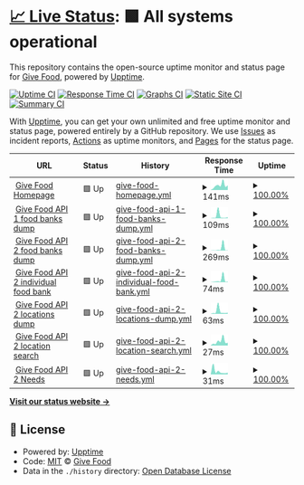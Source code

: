 # [📈 Live Status](https://uptime.givefood.org.uk): <!--live status--> **🟩 All systems operational**

This repository contains the open-source uptime monitor and status page for [Give Food](https://www.givefood.org.uk), powered by [Upptime](https://github.com/upptime/upptime).

[![Uptime CI](https://github.com/koj-co/upptime/workflows/Uptime%20CI/badge.svg)](https://github.com/koj-co/upptime/actions?query=workflow%3A%22Uptime+CI%22)
[![Response Time CI](https://github.com/koj-co/upptime/workflows/Response%20Time%20CI/badge.svg)](https://github.com/koj-co/upptime/actions?query=workflow%3A%22Response+Time+CI%22)
[![Graphs CI](https://github.com/koj-co/upptime/workflows/Graphs%20CI/badge.svg)](https://github.com/koj-co/upptime/actions?query=workflow%3A%22Graphs+CI%22)
[![Static Site CI](https://github.com/koj-co/upptime/workflows/Static%20Site%20CI/badge.svg)](https://github.com/koj-co/upptime/actions?query=workflow%3A%22Static+Site+CI%22)
[![Summary CI](https://github.com/koj-co/upptime/workflows/Summary%20CI/badge.svg)](https://github.com/koj-co/upptime/actions?query=workflow%3A%22Summary+CI%22)

With [Upptime](https://upptime.js.org), you can get your own unlimited and free uptime monitor and status page, powered entirely by a GitHub repository. We use [Issues](https://github.com/givefood/upptime/issues) as incident reports, [Actions](https://github.com/givefood/upptime/actions) as uptime monitors, and [Pages](https://uptime.givefood.org.uk) for the status page.

<!--start: status pages-->
<!-- This summary is generated by Upptime (https://github.com/upptime/upptime) -->
<!-- Do not edit this manually, your changes will be overwritten -->
<!-- prettier-ignore -->
| URL | Status | History | Response Time | Uptime |
| --- | ------ | ------- | ------------- | ------ |
| <img alt="" src="https://icons.duckduckgo.com/ip3/www.givefood.org.uk.ico" height="13"> [Give Food Homepage](https://www.givefood.org.uk/) | 🟩 Up | [give-food-homepage.yml](https://github.com/givefood/upptime/commits/HEAD/history/give-food-homepage.yml) | <details><summary><img alt="Response time graph" src="./graphs/give-food-homepage/response-time-week.png" height="20"> 141ms</summary><br><a href="https://uptime.givefood.org.uk/history/give-food-homepage"><img alt="Response time 581" src="https://img.shields.io/endpoint?url=https%3A%2F%2Fraw.githubusercontent.com%2Fgivefood%2Fupptime%2FHEAD%2Fapi%2Fgive-food-homepage%2Fresponse-time.json"></a><br><a href="https://uptime.givefood.org.uk/history/give-food-homepage"><img alt="24-hour response time 139" src="https://img.shields.io/endpoint?url=https%3A%2F%2Fraw.githubusercontent.com%2Fgivefood%2Fupptime%2FHEAD%2Fapi%2Fgive-food-homepage%2Fresponse-time-day.json"></a><br><a href="https://uptime.givefood.org.uk/history/give-food-homepage"><img alt="7-day response time 141" src="https://img.shields.io/endpoint?url=https%3A%2F%2Fraw.githubusercontent.com%2Fgivefood%2Fupptime%2FHEAD%2Fapi%2Fgive-food-homepage%2Fresponse-time-week.json"></a><br><a href="https://uptime.givefood.org.uk/history/give-food-homepage"><img alt="30-day response time 340" src="https://img.shields.io/endpoint?url=https%3A%2F%2Fraw.githubusercontent.com%2Fgivefood%2Fupptime%2FHEAD%2Fapi%2Fgive-food-homepage%2Fresponse-time-month.json"></a><br><a href="https://uptime.givefood.org.uk/history/give-food-homepage"><img alt="1-year response time 484" src="https://img.shields.io/endpoint?url=https%3A%2F%2Fraw.githubusercontent.com%2Fgivefood%2Fupptime%2FHEAD%2Fapi%2Fgive-food-homepage%2Fresponse-time-year.json"></a></details> | <details><summary><a href="https://uptime.givefood.org.uk/history/give-food-homepage">100.00%</a></summary><a href="https://uptime.givefood.org.uk/history/give-food-homepage"><img alt="All-time uptime 99.99%" src="https://img.shields.io/endpoint?url=https%3A%2F%2Fraw.githubusercontent.com%2Fgivefood%2Fupptime%2FHEAD%2Fapi%2Fgive-food-homepage%2Fuptime.json"></a><br><a href="https://uptime.givefood.org.uk/history/give-food-homepage"><img alt="24-hour uptime 100.00%" src="https://img.shields.io/endpoint?url=https%3A%2F%2Fraw.githubusercontent.com%2Fgivefood%2Fupptime%2FHEAD%2Fapi%2Fgive-food-homepage%2Fuptime-day.json"></a><br><a href="https://uptime.givefood.org.uk/history/give-food-homepage"><img alt="7-day uptime 100.00%" src="https://img.shields.io/endpoint?url=https%3A%2F%2Fraw.githubusercontent.com%2Fgivefood%2Fupptime%2FHEAD%2Fapi%2Fgive-food-homepage%2Fuptime-week.json"></a><br><a href="https://uptime.givefood.org.uk/history/give-food-homepage"><img alt="30-day uptime 100.00%" src="https://img.shields.io/endpoint?url=https%3A%2F%2Fraw.githubusercontent.com%2Fgivefood%2Fupptime%2FHEAD%2Fapi%2Fgive-food-homepage%2Fuptime-month.json"></a><br><a href="https://uptime.givefood.org.uk/history/give-food-homepage"><img alt="1-year uptime 99.99%" src="https://img.shields.io/endpoint?url=https%3A%2F%2Fraw.githubusercontent.com%2Fgivefood%2Fupptime%2FHEAD%2Fapi%2Fgive-food-homepage%2Fuptime-year.json"></a></details>
| <img alt="" src="https://icons.duckduckgo.com/ip3/www.givefood.org.uk.ico" height="13"> [Give Food API 1 food banks dump](https://www.givefood.org.uk/api/1/foodbanks/) | 🟩 Up | [give-food-api-1-food-banks-dump.yml](https://github.com/givefood/upptime/commits/HEAD/history/give-food-api-1-food-banks-dump.yml) | <details><summary><img alt="Response time graph" src="./graphs/give-food-api-1-food-banks-dump/response-time-week.png" height="20"> 109ms</summary><br><a href="https://uptime.givefood.org.uk/history/give-food-api-1-food-banks-dump"><img alt="Response time 417" src="https://img.shields.io/endpoint?url=https%3A%2F%2Fraw.githubusercontent.com%2Fgivefood%2Fupptime%2FHEAD%2Fapi%2Fgive-food-api-1-food-banks-dump%2Fresponse-time.json"></a><br><a href="https://uptime.givefood.org.uk/history/give-food-api-1-food-banks-dump"><img alt="24-hour response time 54" src="https://img.shields.io/endpoint?url=https%3A%2F%2Fraw.githubusercontent.com%2Fgivefood%2Fupptime%2FHEAD%2Fapi%2Fgive-food-api-1-food-banks-dump%2Fresponse-time-day.json"></a><br><a href="https://uptime.givefood.org.uk/history/give-food-api-1-food-banks-dump"><img alt="7-day response time 109" src="https://img.shields.io/endpoint?url=https%3A%2F%2Fraw.githubusercontent.com%2Fgivefood%2Fupptime%2FHEAD%2Fapi%2Fgive-food-api-1-food-banks-dump%2Fresponse-time-week.json"></a><br><a href="https://uptime.givefood.org.uk/history/give-food-api-1-food-banks-dump"><img alt="30-day response time 162" src="https://img.shields.io/endpoint?url=https%3A%2F%2Fraw.githubusercontent.com%2Fgivefood%2Fupptime%2FHEAD%2Fapi%2Fgive-food-api-1-food-banks-dump%2Fresponse-time-month.json"></a><br><a href="https://uptime.givefood.org.uk/history/give-food-api-1-food-banks-dump"><img alt="1-year response time 265" src="https://img.shields.io/endpoint?url=https%3A%2F%2Fraw.githubusercontent.com%2Fgivefood%2Fupptime%2FHEAD%2Fapi%2Fgive-food-api-1-food-banks-dump%2Fresponse-time-year.json"></a></details> | <details><summary><a href="https://uptime.givefood.org.uk/history/give-food-api-1-food-banks-dump">100.00%</a></summary><a href="https://uptime.givefood.org.uk/history/give-food-api-1-food-banks-dump"><img alt="All-time uptime 100.00%" src="https://img.shields.io/endpoint?url=https%3A%2F%2Fraw.githubusercontent.com%2Fgivefood%2Fupptime%2FHEAD%2Fapi%2Fgive-food-api-1-food-banks-dump%2Fuptime.json"></a><br><a href="https://uptime.givefood.org.uk/history/give-food-api-1-food-banks-dump"><img alt="24-hour uptime 100.00%" src="https://img.shields.io/endpoint?url=https%3A%2F%2Fraw.githubusercontent.com%2Fgivefood%2Fupptime%2FHEAD%2Fapi%2Fgive-food-api-1-food-banks-dump%2Fuptime-day.json"></a><br><a href="https://uptime.givefood.org.uk/history/give-food-api-1-food-banks-dump"><img alt="7-day uptime 100.00%" src="https://img.shields.io/endpoint?url=https%3A%2F%2Fraw.githubusercontent.com%2Fgivefood%2Fupptime%2FHEAD%2Fapi%2Fgive-food-api-1-food-banks-dump%2Fuptime-week.json"></a><br><a href="https://uptime.givefood.org.uk/history/give-food-api-1-food-banks-dump"><img alt="30-day uptime 100.00%" src="https://img.shields.io/endpoint?url=https%3A%2F%2Fraw.githubusercontent.com%2Fgivefood%2Fupptime%2FHEAD%2Fapi%2Fgive-food-api-1-food-banks-dump%2Fuptime-month.json"></a><br><a href="https://uptime.givefood.org.uk/history/give-food-api-1-food-banks-dump"><img alt="1-year uptime 99.99%" src="https://img.shields.io/endpoint?url=https%3A%2F%2Fraw.githubusercontent.com%2Fgivefood%2Fupptime%2FHEAD%2Fapi%2Fgive-food-api-1-food-banks-dump%2Fuptime-year.json"></a></details>
| <img alt="" src="https://icons.duckduckgo.com/ip3/www.givefood.org.uk.ico" height="13"> [Give Food API 2 food banks dump](https://www.givefood.org.uk/api/2/foodbanks/) | 🟩 Up | [give-food-api-2-food-banks-dump.yml](https://github.com/givefood/upptime/commits/HEAD/history/give-food-api-2-food-banks-dump.yml) | <details><summary><img alt="Response time graph" src="./graphs/give-food-api-2-food-banks-dump/response-time-week.png" height="20"> 269ms</summary><br><a href="https://uptime.givefood.org.uk/history/give-food-api-2-food-banks-dump"><img alt="Response time 403" src="https://img.shields.io/endpoint?url=https%3A%2F%2Fraw.githubusercontent.com%2Fgivefood%2Fupptime%2FHEAD%2Fapi%2Fgive-food-api-2-food-banks-dump%2Fresponse-time.json"></a><br><a href="https://uptime.givefood.org.uk/history/give-food-api-2-food-banks-dump"><img alt="24-hour response time 30" src="https://img.shields.io/endpoint?url=https%3A%2F%2Fraw.githubusercontent.com%2Fgivefood%2Fupptime%2FHEAD%2Fapi%2Fgive-food-api-2-food-banks-dump%2Fresponse-time-day.json"></a><br><a href="https://uptime.givefood.org.uk/history/give-food-api-2-food-banks-dump"><img alt="7-day response time 269" src="https://img.shields.io/endpoint?url=https%3A%2F%2Fraw.githubusercontent.com%2Fgivefood%2Fupptime%2FHEAD%2Fapi%2Fgive-food-api-2-food-banks-dump%2Fresponse-time-week.json"></a><br><a href="https://uptime.givefood.org.uk/history/give-food-api-2-food-banks-dump"><img alt="30-day response time 109" src="https://img.shields.io/endpoint?url=https%3A%2F%2Fraw.githubusercontent.com%2Fgivefood%2Fupptime%2FHEAD%2Fapi%2Fgive-food-api-2-food-banks-dump%2Fresponse-time-month.json"></a><br><a href="https://uptime.givefood.org.uk/history/give-food-api-2-food-banks-dump"><img alt="1-year response time 186" src="https://img.shields.io/endpoint?url=https%3A%2F%2Fraw.githubusercontent.com%2Fgivefood%2Fupptime%2FHEAD%2Fapi%2Fgive-food-api-2-food-banks-dump%2Fresponse-time-year.json"></a></details> | <details><summary><a href="https://uptime.givefood.org.uk/history/give-food-api-2-food-banks-dump">100.00%</a></summary><a href="https://uptime.givefood.org.uk/history/give-food-api-2-food-banks-dump"><img alt="All-time uptime 100.00%" src="https://img.shields.io/endpoint?url=https%3A%2F%2Fraw.githubusercontent.com%2Fgivefood%2Fupptime%2FHEAD%2Fapi%2Fgive-food-api-2-food-banks-dump%2Fuptime.json"></a><br><a href="https://uptime.givefood.org.uk/history/give-food-api-2-food-banks-dump"><img alt="24-hour uptime 100.00%" src="https://img.shields.io/endpoint?url=https%3A%2F%2Fraw.githubusercontent.com%2Fgivefood%2Fupptime%2FHEAD%2Fapi%2Fgive-food-api-2-food-banks-dump%2Fuptime-day.json"></a><br><a href="https://uptime.givefood.org.uk/history/give-food-api-2-food-banks-dump"><img alt="7-day uptime 100.00%" src="https://img.shields.io/endpoint?url=https%3A%2F%2Fraw.githubusercontent.com%2Fgivefood%2Fupptime%2FHEAD%2Fapi%2Fgive-food-api-2-food-banks-dump%2Fuptime-week.json"></a><br><a href="https://uptime.givefood.org.uk/history/give-food-api-2-food-banks-dump"><img alt="30-day uptime 100.00%" src="https://img.shields.io/endpoint?url=https%3A%2F%2Fraw.githubusercontent.com%2Fgivefood%2Fupptime%2FHEAD%2Fapi%2Fgive-food-api-2-food-banks-dump%2Fuptime-month.json"></a><br><a href="https://uptime.givefood.org.uk/history/give-food-api-2-food-banks-dump"><img alt="1-year uptime 99.99%" src="https://img.shields.io/endpoint?url=https%3A%2F%2Fraw.githubusercontent.com%2Fgivefood%2Fupptime%2FHEAD%2Fapi%2Fgive-food-api-2-food-banks-dump%2Fuptime-year.json"></a></details>
| <img alt="" src="https://icons.duckduckgo.com/ip3/www.givefood.org.uk.ico" height="13"> [Give Food API 2 individual food bank](https://www.givefood.org.uk/api/2/foodbank/sid-valley/) | 🟩 Up | [give-food-api-2-individual-food-bank.yml](https://github.com/givefood/upptime/commits/HEAD/history/give-food-api-2-individual-food-bank.yml) | <details><summary><img alt="Response time graph" src="./graphs/give-food-api-2-individual-food-bank/response-time-week.png" height="20"> 74ms</summary><br><a href="https://uptime.givefood.org.uk/history/give-food-api-2-individual-food-bank"><img alt="Response time 242" src="https://img.shields.io/endpoint?url=https%3A%2F%2Fraw.githubusercontent.com%2Fgivefood%2Fupptime%2FHEAD%2Fapi%2Fgive-food-api-2-individual-food-bank%2Fresponse-time.json"></a><br><a href="https://uptime.givefood.org.uk/history/give-food-api-2-individual-food-bank"><img alt="24-hour response time 21" src="https://img.shields.io/endpoint?url=https%3A%2F%2Fraw.githubusercontent.com%2Fgivefood%2Fupptime%2FHEAD%2Fapi%2Fgive-food-api-2-individual-food-bank%2Fresponse-time-day.json"></a><br><a href="https://uptime.givefood.org.uk/history/give-food-api-2-individual-food-bank"><img alt="7-day response time 74" src="https://img.shields.io/endpoint?url=https%3A%2F%2Fraw.githubusercontent.com%2Fgivefood%2Fupptime%2FHEAD%2Fapi%2Fgive-food-api-2-individual-food-bank%2Fresponse-time-week.json"></a><br><a href="https://uptime.givefood.org.uk/history/give-food-api-2-individual-food-bank"><img alt="30-day response time 192" src="https://img.shields.io/endpoint?url=https%3A%2F%2Fraw.githubusercontent.com%2Fgivefood%2Fupptime%2FHEAD%2Fapi%2Fgive-food-api-2-individual-food-bank%2Fresponse-time-month.json"></a><br><a href="https://uptime.givefood.org.uk/history/give-food-api-2-individual-food-bank"><img alt="1-year response time 218" src="https://img.shields.io/endpoint?url=https%3A%2F%2Fraw.githubusercontent.com%2Fgivefood%2Fupptime%2FHEAD%2Fapi%2Fgive-food-api-2-individual-food-bank%2Fresponse-time-year.json"></a></details> | <details><summary><a href="https://uptime.givefood.org.uk/history/give-food-api-2-individual-food-bank">100.00%</a></summary><a href="https://uptime.givefood.org.uk/history/give-food-api-2-individual-food-bank"><img alt="All-time uptime 99.99%" src="https://img.shields.io/endpoint?url=https%3A%2F%2Fraw.githubusercontent.com%2Fgivefood%2Fupptime%2FHEAD%2Fapi%2Fgive-food-api-2-individual-food-bank%2Fuptime.json"></a><br><a href="https://uptime.givefood.org.uk/history/give-food-api-2-individual-food-bank"><img alt="24-hour uptime 100.00%" src="https://img.shields.io/endpoint?url=https%3A%2F%2Fraw.githubusercontent.com%2Fgivefood%2Fupptime%2FHEAD%2Fapi%2Fgive-food-api-2-individual-food-bank%2Fuptime-day.json"></a><br><a href="https://uptime.givefood.org.uk/history/give-food-api-2-individual-food-bank"><img alt="7-day uptime 100.00%" src="https://img.shields.io/endpoint?url=https%3A%2F%2Fraw.githubusercontent.com%2Fgivefood%2Fupptime%2FHEAD%2Fapi%2Fgive-food-api-2-individual-food-bank%2Fuptime-week.json"></a><br><a href="https://uptime.givefood.org.uk/history/give-food-api-2-individual-food-bank"><img alt="30-day uptime 100.00%" src="https://img.shields.io/endpoint?url=https%3A%2F%2Fraw.githubusercontent.com%2Fgivefood%2Fupptime%2FHEAD%2Fapi%2Fgive-food-api-2-individual-food-bank%2Fuptime-month.json"></a><br><a href="https://uptime.givefood.org.uk/history/give-food-api-2-individual-food-bank"><img alt="1-year uptime 99.99%" src="https://img.shields.io/endpoint?url=https%3A%2F%2Fraw.githubusercontent.com%2Fgivefood%2Fupptime%2FHEAD%2Fapi%2Fgive-food-api-2-individual-food-bank%2Fuptime-year.json"></a></details>
| <img alt="" src="https://icons.duckduckgo.com/ip3/www.givefood.org.uk.ico" height="13"> [Give Food API 2 locations dump](https://www.givefood.org.uk/api/2/locations/) | 🟩 Up | [give-food-api-2-locations-dump.yml](https://github.com/givefood/upptime/commits/HEAD/history/give-food-api-2-locations-dump.yml) | <details><summary><img alt="Response time graph" src="./graphs/give-food-api-2-locations-dump/response-time-week.png" height="20"> 63ms</summary><br><a href="https://uptime.givefood.org.uk/history/give-food-api-2-locations-dump"><img alt="Response time 556" src="https://img.shields.io/endpoint?url=https%3A%2F%2Fraw.githubusercontent.com%2Fgivefood%2Fupptime%2FHEAD%2Fapi%2Fgive-food-api-2-locations-dump%2Fresponse-time.json"></a><br><a href="https://uptime.givefood.org.uk/history/give-food-api-2-locations-dump"><img alt="24-hour response time 28" src="https://img.shields.io/endpoint?url=https%3A%2F%2Fraw.githubusercontent.com%2Fgivefood%2Fupptime%2FHEAD%2Fapi%2Fgive-food-api-2-locations-dump%2Fresponse-time-day.json"></a><br><a href="https://uptime.givefood.org.uk/history/give-food-api-2-locations-dump"><img alt="7-day response time 63" src="https://img.shields.io/endpoint?url=https%3A%2F%2Fraw.githubusercontent.com%2Fgivefood%2Fupptime%2FHEAD%2Fapi%2Fgive-food-api-2-locations-dump%2Fresponse-time-week.json"></a><br><a href="https://uptime.givefood.org.uk/history/give-food-api-2-locations-dump"><img alt="30-day response time 76" src="https://img.shields.io/endpoint?url=https%3A%2F%2Fraw.githubusercontent.com%2Fgivefood%2Fupptime%2FHEAD%2Fapi%2Fgive-food-api-2-locations-dump%2Fresponse-time-month.json"></a><br><a href="https://uptime.givefood.org.uk/history/give-food-api-2-locations-dump"><img alt="1-year response time 276" src="https://img.shields.io/endpoint?url=https%3A%2F%2Fraw.githubusercontent.com%2Fgivefood%2Fupptime%2FHEAD%2Fapi%2Fgive-food-api-2-locations-dump%2Fresponse-time-year.json"></a></details> | <details><summary><a href="https://uptime.givefood.org.uk/history/give-food-api-2-locations-dump">100.00%</a></summary><a href="https://uptime.givefood.org.uk/history/give-food-api-2-locations-dump"><img alt="All-time uptime 99.99%" src="https://img.shields.io/endpoint?url=https%3A%2F%2Fraw.githubusercontent.com%2Fgivefood%2Fupptime%2FHEAD%2Fapi%2Fgive-food-api-2-locations-dump%2Fuptime.json"></a><br><a href="https://uptime.givefood.org.uk/history/give-food-api-2-locations-dump"><img alt="24-hour uptime 100.00%" src="https://img.shields.io/endpoint?url=https%3A%2F%2Fraw.githubusercontent.com%2Fgivefood%2Fupptime%2FHEAD%2Fapi%2Fgive-food-api-2-locations-dump%2Fuptime-day.json"></a><br><a href="https://uptime.givefood.org.uk/history/give-food-api-2-locations-dump"><img alt="7-day uptime 100.00%" src="https://img.shields.io/endpoint?url=https%3A%2F%2Fraw.githubusercontent.com%2Fgivefood%2Fupptime%2FHEAD%2Fapi%2Fgive-food-api-2-locations-dump%2Fuptime-week.json"></a><br><a href="https://uptime.givefood.org.uk/history/give-food-api-2-locations-dump"><img alt="30-day uptime 100.00%" src="https://img.shields.io/endpoint?url=https%3A%2F%2Fraw.githubusercontent.com%2Fgivefood%2Fupptime%2FHEAD%2Fapi%2Fgive-food-api-2-locations-dump%2Fuptime-month.json"></a><br><a href="https://uptime.givefood.org.uk/history/give-food-api-2-locations-dump"><img alt="1-year uptime 99.99%" src="https://img.shields.io/endpoint?url=https%3A%2F%2Fraw.githubusercontent.com%2Fgivefood%2Fupptime%2FHEAD%2Fapi%2Fgive-food-api-2-locations-dump%2Fuptime-year.json"></a></details>
| <img alt="" src="https://icons.duckduckgo.com/ip3/www.givefood.org.uk.ico" height="13"> [Give Food API 2 location search](https://www.givefood.org.uk/api/2/locations/search/?lat_lng=51.178889,-1.826111) | 🟩 Up | [give-food-api-2-location-search.yml](https://github.com/givefood/upptime/commits/HEAD/history/give-food-api-2-location-search.yml) | <details><summary><img alt="Response time graph" src="./graphs/give-food-api-2-location-search/response-time-week.png" height="20"> 27ms</summary><br><a href="https://uptime.givefood.org.uk/history/give-food-api-2-location-search"><img alt="Response time 183" src="https://img.shields.io/endpoint?url=https%3A%2F%2Fraw.githubusercontent.com%2Fgivefood%2Fupptime%2FHEAD%2Fapi%2Fgive-food-api-2-location-search%2Fresponse-time.json"></a><br><a href="https://uptime.givefood.org.uk/history/give-food-api-2-location-search"><img alt="24-hour response time 18" src="https://img.shields.io/endpoint?url=https%3A%2F%2Fraw.githubusercontent.com%2Fgivefood%2Fupptime%2FHEAD%2Fapi%2Fgive-food-api-2-location-search%2Fresponse-time-day.json"></a><br><a href="https://uptime.givefood.org.uk/history/give-food-api-2-location-search"><img alt="7-day response time 27" src="https://img.shields.io/endpoint?url=https%3A%2F%2Fraw.githubusercontent.com%2Fgivefood%2Fupptime%2FHEAD%2Fapi%2Fgive-food-api-2-location-search%2Fresponse-time-week.json"></a><br><a href="https://uptime.givefood.org.uk/history/give-food-api-2-location-search"><img alt="30-day response time 108" src="https://img.shields.io/endpoint?url=https%3A%2F%2Fraw.githubusercontent.com%2Fgivefood%2Fupptime%2FHEAD%2Fapi%2Fgive-food-api-2-location-search%2Fresponse-time-month.json"></a><br><a href="https://uptime.givefood.org.uk/history/give-food-api-2-location-search"><img alt="1-year response time 161" src="https://img.shields.io/endpoint?url=https%3A%2F%2Fraw.githubusercontent.com%2Fgivefood%2Fupptime%2FHEAD%2Fapi%2Fgive-food-api-2-location-search%2Fresponse-time-year.json"></a></details> | <details><summary><a href="https://uptime.givefood.org.uk/history/give-food-api-2-location-search">100.00%</a></summary><a href="https://uptime.givefood.org.uk/history/give-food-api-2-location-search"><img alt="All-time uptime 100.00%" src="https://img.shields.io/endpoint?url=https%3A%2F%2Fraw.githubusercontent.com%2Fgivefood%2Fupptime%2FHEAD%2Fapi%2Fgive-food-api-2-location-search%2Fuptime.json"></a><br><a href="https://uptime.givefood.org.uk/history/give-food-api-2-location-search"><img alt="24-hour uptime 100.00%" src="https://img.shields.io/endpoint?url=https%3A%2F%2Fraw.githubusercontent.com%2Fgivefood%2Fupptime%2FHEAD%2Fapi%2Fgive-food-api-2-location-search%2Fuptime-day.json"></a><br><a href="https://uptime.givefood.org.uk/history/give-food-api-2-location-search"><img alt="7-day uptime 100.00%" src="https://img.shields.io/endpoint?url=https%3A%2F%2Fraw.githubusercontent.com%2Fgivefood%2Fupptime%2FHEAD%2Fapi%2Fgive-food-api-2-location-search%2Fuptime-week.json"></a><br><a href="https://uptime.givefood.org.uk/history/give-food-api-2-location-search"><img alt="30-day uptime 100.00%" src="https://img.shields.io/endpoint?url=https%3A%2F%2Fraw.githubusercontent.com%2Fgivefood%2Fupptime%2FHEAD%2Fapi%2Fgive-food-api-2-location-search%2Fuptime-month.json"></a><br><a href="https://uptime.givefood.org.uk/history/give-food-api-2-location-search"><img alt="1-year uptime 99.99%" src="https://img.shields.io/endpoint?url=https%3A%2F%2Fraw.githubusercontent.com%2Fgivefood%2Fupptime%2FHEAD%2Fapi%2Fgive-food-api-2-location-search%2Fuptime-year.json"></a></details>
| <img alt="" src="https://icons.duckduckgo.com/ip3/www.givefood.org.uk.ico" height="13"> [Give Food API 2 Needs](https://www.givefood.org.uk/api/2/needs/) | 🟩 Up | [give-food-api-2-needs.yml](https://github.com/givefood/upptime/commits/HEAD/history/give-food-api-2-needs.yml) | <details><summary><img alt="Response time graph" src="./graphs/give-food-api-2-needs/response-time-week.png" height="20"> 31ms</summary><br><a href="https://uptime.givefood.org.uk/history/give-food-api-2-needs"><img alt="Response time 409" src="https://img.shields.io/endpoint?url=https%3A%2F%2Fraw.githubusercontent.com%2Fgivefood%2Fupptime%2FHEAD%2Fapi%2Fgive-food-api-2-needs%2Fresponse-time.json"></a><br><a href="https://uptime.givefood.org.uk/history/give-food-api-2-needs"><img alt="24-hour response time 17" src="https://img.shields.io/endpoint?url=https%3A%2F%2Fraw.githubusercontent.com%2Fgivefood%2Fupptime%2FHEAD%2Fapi%2Fgive-food-api-2-needs%2Fresponse-time-day.json"></a><br><a href="https://uptime.givefood.org.uk/history/give-food-api-2-needs"><img alt="7-day response time 31" src="https://img.shields.io/endpoint?url=https%3A%2F%2Fraw.githubusercontent.com%2Fgivefood%2Fupptime%2FHEAD%2Fapi%2Fgive-food-api-2-needs%2Fresponse-time-week.json"></a><br><a href="https://uptime.givefood.org.uk/history/give-food-api-2-needs"><img alt="30-day response time 93" src="https://img.shields.io/endpoint?url=https%3A%2F%2Fraw.githubusercontent.com%2Fgivefood%2Fupptime%2FHEAD%2Fapi%2Fgive-food-api-2-needs%2Fresponse-time-month.json"></a><br><a href="https://uptime.givefood.org.uk/history/give-food-api-2-needs"><img alt="1-year response time 396" src="https://img.shields.io/endpoint?url=https%3A%2F%2Fraw.githubusercontent.com%2Fgivefood%2Fupptime%2FHEAD%2Fapi%2Fgive-food-api-2-needs%2Fresponse-time-year.json"></a></details> | <details><summary><a href="https://uptime.givefood.org.uk/history/give-food-api-2-needs">100.00%</a></summary><a href="https://uptime.givefood.org.uk/history/give-food-api-2-needs"><img alt="All-time uptime 100.00%" src="https://img.shields.io/endpoint?url=https%3A%2F%2Fraw.githubusercontent.com%2Fgivefood%2Fupptime%2FHEAD%2Fapi%2Fgive-food-api-2-needs%2Fuptime.json"></a><br><a href="https://uptime.givefood.org.uk/history/give-food-api-2-needs"><img alt="24-hour uptime 100.00%" src="https://img.shields.io/endpoint?url=https%3A%2F%2Fraw.githubusercontent.com%2Fgivefood%2Fupptime%2FHEAD%2Fapi%2Fgive-food-api-2-needs%2Fuptime-day.json"></a><br><a href="https://uptime.givefood.org.uk/history/give-food-api-2-needs"><img alt="7-day uptime 100.00%" src="https://img.shields.io/endpoint?url=https%3A%2F%2Fraw.githubusercontent.com%2Fgivefood%2Fupptime%2FHEAD%2Fapi%2Fgive-food-api-2-needs%2Fuptime-week.json"></a><br><a href="https://uptime.givefood.org.uk/history/give-food-api-2-needs"><img alt="30-day uptime 100.00%" src="https://img.shields.io/endpoint?url=https%3A%2F%2Fraw.githubusercontent.com%2Fgivefood%2Fupptime%2FHEAD%2Fapi%2Fgive-food-api-2-needs%2Fuptime-month.json"></a><br><a href="https://uptime.givefood.org.uk/history/give-food-api-2-needs"><img alt="1-year uptime 99.99%" src="https://img.shields.io/endpoint?url=https%3A%2F%2Fraw.githubusercontent.com%2Fgivefood%2Fupptime%2FHEAD%2Fapi%2Fgive-food-api-2-needs%2Fuptime-year.json"></a></details>

<!--end: status pages-->

[**Visit our status website →**](https://uptime.givefood.org.uk)

## 📄 License

- Powered by: [Upptime](https://github.com/upptime/upptime)
- Code: [MIT](./LICENSE) © [Give Food](https://www.givefood.org.uk)
- Data in the `./history` directory: [Open Database License](https://opendatacommons.org/licenses/odbl/1-0/)
